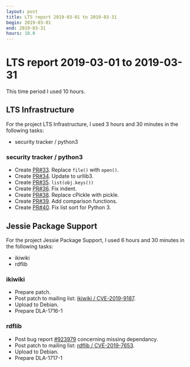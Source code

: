 ```yaml
---
layout: post
title: LTS report 2019-03-01 to 2019-03-31
begin: 2019-03-01
end: 2019-03-31
hours: 10.0
---
```


# LTS report 2019-03-01 to 2019-03-31

This time period I used 10 hours.

## LTS Infrastructure
For the project LTS Infrastructure, I used 3 hours and 30 minutes in the following tasks:

* security tracker / python3

### security tracker / python3
* Create [PR#33](https://salsa.debian.org/security-tracker-team/security-tracker/merge_requests/33/).
  Replace ``file()`` with ``open()``.
* Create [PR#34](https://salsa.debian.org/security-tracker-team/security-tracker/merge_requests/34/).
  Update to urllib3.
* Create [PR#35](https://salsa.debian.org/security-tracker-team/security-tracker/merge_requests/35/).
  `list(obj.keys())`
* Create [PR#36](https://salsa.debian.org/security-tracker-team/security-tracker/merge_requests/36/).
  Fix indent.
* Create [PR#38](https://salsa.debian.org/security-tracker-team/security-tracker/merge_requests/38/).
  Replace cPickle with pickle.
* Create [PR#39](https://salsa.debian.org/security-tracker-team/security-tracker/merge_requests/39/).
  Add comparison functions.
* Create [PR#40](https://salsa.debian.org/security-tracker-team/security-tracker/merge_requests/40/).
  Fix list sort for Python 3.


## Jessie Package Support
For the project Jessie Package Support, I used 6 hours and 30 minutes in the following tasks:

* ikiwiki
* rdflib

### ikiwiki
* Prepare patch.
* Post patch to mailing list: [ikiwiki / CVE-2019-9187](https://lists.debian.org/debian-lts/2019/03/msg00035.html).
* Upload to Debian.
* Prepare DLA-1716-1

### rdflib
* Post bug report [#923979](https://bugs.debian.org/923979) concerning missing dependancy.
* Post patch to mailing list: [rdflib / CVE-2019-7653](https://lists.debian.org/debian-lts/2019/03/msg00036.html).
* Upload to Debian.
* Prepare DLA-1717-1




